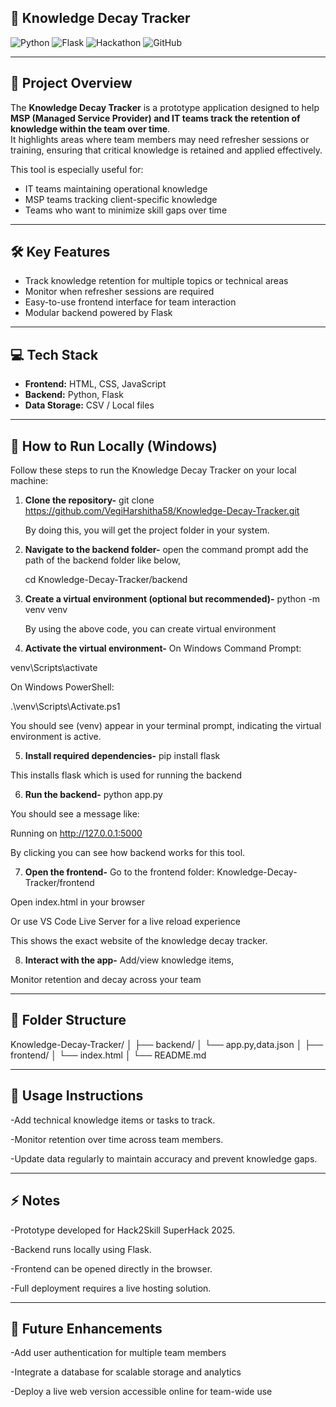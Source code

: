 
## 🧠 Knowledge Decay Tracker

![Python](https://img.shields.io/badge/Python-3.11-blue?logo=python&logoColor=white)
![Flask](https://img.shields.io/badge/Flask-2.3.2-lightgrey?logo=flask&logoColor=black)
![Hackathon](https://img.shields.io/badge/Hackathon-SuperHack%202025-orange)
![GitHub](https://img.shields.io/badge/GitHub-Repository-black?logo=github&logoColor=white)

---

## 📌 Project Overview
The **Knowledge Decay Tracker** is a prototype application designed to help **MSP (Managed Service Provider) and IT teams track the retention of knowledge within the team over time**.  
It highlights areas where team members may need refresher sessions or training, ensuring that critical knowledge is retained and applied effectively.  

This tool is especially useful for:
- IT teams maintaining operational knowledge  
- MSP teams tracking client-specific knowledge  
- Teams who want to minimize skill gaps over time  

---

## 🛠 Key Features
- Track knowledge retention for multiple topics or technical areas  
- Monitor when refresher sessions are required  
- Easy-to-use frontend interface for team interaction  
- Modular backend powered by Flask  

---

## 💻 Tech Stack
- **Frontend:** HTML, CSS, JavaScript  
- **Backend:** Python, Flask  
- **Data Storage:** CSV / Local files  

---
 
## 🚀 How to Run Locally (Windows)

Follow these steps to run the Knowledge Decay Tracker on your local machine:

1. **Clone the repository-**
git clone https://github.com/VegiHarshitha58/Knowledge-Decay-Tracker.git

      By doing this, you will get the project folder in your system.


2. **Navigate to the backend folder-**
open the command prompt add the path of the backend folder like below,

      cd Knowledge-Decay-Tracker/backend


3. **Create a virtual environment (optional but recommended)-**
python -m venv venv

      By using the above code, you can create virtual environment


4. **Activate the virtual environment-**
 On Windows Command Prompt:

  venv\Scripts\activate

  On Windows PowerShell:

  .\venv\Scripts\Activate.ps1

   You should see (venv) appear in your terminal prompt, indicating the virtual environment is active.



5. **Install required dependencies-**
  pip install flask

  This installs flask which is used for running the backend


6. **Run the backend-**
python app.py

You should see a message like:

Running on http://127.0.0.1:5000

By clicking you can see how backend works for this tool.


7. **Open the frontend-**
Go to the frontend folder: Knowledge-Decay-Tracker/frontend

Open index.html in your browser

Or use VS Code Live Server for a live reload experience

This shows the exact website of the knowledge decay tracker.

8. **Interact with the app-**
Add/view knowledge items,

Monitor retention and decay across your team


---

## 📁 Folder Structure
Knowledge-Decay-Tracker/
│
├── backend/
│    └── app.py,data.json
│
├── frontend/
│    └── index.html
│
└── README.md

---

 ## 📝 Usage Instructions

 -Add technical knowledge items or tasks to track.

 -Monitor retention over time across team members.

 -Update data regularly to maintain accuracy and prevent knowledge gaps.

---

## ⚡ Notes

 -Prototype developed for Hack2Skill SuperHack 2025.

 -Backend runs locally using Flask.

 -Frontend can be opened directly in the browser.

 -Full deployment requires a live hosting solution.

---

## 🎯 Future Enhancements

 -Add user authentication for multiple team members

 -Integrate a database for scalable storage and analytics

 -Deploy a live web version accessible online for team-wide use
